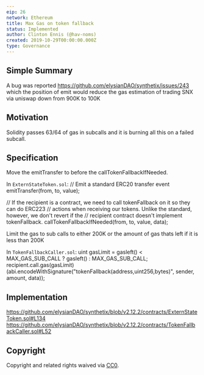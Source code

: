 ```yaml
---
eip: 26
network: Ethereum
title: Max Gas on token fallback
status: Implemented
author: Clinton Ennis (@hav-noms)
created: 2019-10-29T00:00:00.000Z
type: Governance
---
```


<!--You can leave these HTML comments in your merged EIP and delete the visible duplicate text guides, they will not appear and may be helpful to refer to if you edit it again. This is the suggested template for new EIPs. Note that an EIP number will be assigned by an editor. When opening a pull request to submit your EIP, please use an abbreviated title in the filename, `eip-draft_title_abbrev.md`. The title should be 44 characters or less.-->

## Simple Summary

<!--"If you can't explain it simply, you don't understand it well enough." Provide a simplified and layman-accessible explanation of the EIP.-->

<!--A short (~200 word) description of the technical issue being addressed.-->
A bug was reported https://github.com/elysianDAO/synthetix/issues/243
which the position of emit would reduce the gas estimation of trading SNX via uniswap down from 900K to 100K 

## Motivation

<!--The motivation is critical for EIPs that want to change Elysian. It should clearly explain why the existing protocol specification is inadequate to address the problem that the EIP solves. EIP submissions without sufficient motivation may be rejected outright.-->
Solidity passes 63/64 of gas in subcalls and it is burning all this on a failed subcall. 

## Specification

<!--The technical specification should describe the syntax and semantics of any new feature.-->

Move the emitTransfer to before the callTokenFallbackIfNeeded.

In `ExternStateToken.sol`:
// Emit a standard ERC20 transfer event
emitTransfer(from, to, value);

// If the recipient is a contract, we need to call tokenFallback on it so they can do ERC223
// actions when receiving our tokens. Unlike the standard, however, we don't revert if the
// recipient contract doesn't implement tokenFallback.
callTokenFallbackIfNeeded(from, to, value, data);

Limit the gas to sub calls to either 200K or the amount of gas thats left if it is less than 200K

In `TokenFallbackCaller.sol`:
uint gasLimit = gasleft() < MAX_GAS_SUB_CALL ? gasleft() : MAX_GAS_SUB_CALL;
recipient.call.gas(gasLimit)(abi.encodeWithSignature("tokenFallback(address,uint256,bytes)", sender, amount, data));


## Implementation

<!--The implementations must be completed before any EIP is given status "Implemented", but it need not be completed before the EIP is "Approved". While there is merit to the approach of reaching consensus on the specification and rationale before writing code, the principle of "rough consensus and running code" is still useful when it comes to resolving many discussions of API details.-->
https://github.com/elysianDAO/synthetix/blob/v2.12.2/contracts/ExternStateToken.sol#L134
https://github.com/elysianDAO/synthetix/blob/v2.12.2/contracts/TokenFallbackCaller.sol#L52

## Copyright

Copyright and related rights waived via [CC0](https://creativecommons.org/publicdomain/zero/1.0/).